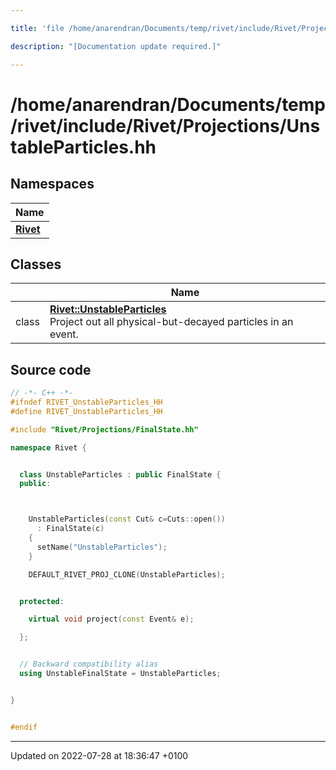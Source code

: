```yaml
---

title: 'file /home/anarendran/Documents/temp/rivet/include/Rivet/Projections/UnstableParticles.hh'

description: "[Documentation update required.]"

---
```


# /home/anarendran/Documents/temp/rivet/include/Rivet/Projections/UnstableParticles.hh



## Namespaces

| Name           |
| -------------- |
| **[Rivet](/documentation/code/namespaces/namespacerivet/)**  |

## Classes

|                | Name           |
| -------------- | -------------- |
| class | **[Rivet::UnstableParticles](/documentation/code/classes/classrivet_1_1unstableparticles/)** <br>Project out all physical-but-decayed particles in an event.  |




## Source code

```cpp
// -*- C++ -*-
#ifndef RIVET_UnstableParticles_HH
#define RIVET_UnstableParticles_HH

#include "Rivet/Projections/FinalState.hh"

namespace Rivet {


  class UnstableParticles : public FinalState {
  public:



    UnstableParticles(const Cut& c=Cuts::open())
      : FinalState(c)
    {
      setName("UnstableParticles");
    }

    DEFAULT_RIVET_PROJ_CLONE(UnstableParticles);


  protected:

    virtual void project(const Event& e);

  };


  // Backward compatibility alias
  using UnstableFinalState = UnstableParticles;


}


#endif
```


-------------------------------

Updated on 2022-07-28 at 18:36:47 +0100
